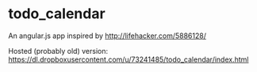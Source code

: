 todo_calendar
=============

An angular.js app inspired by http://lifehacker.com/5886128/

Hosted (probably old) version: https://dl.dropboxusercontent.com/u/73241485/todo_calendar/index.html
